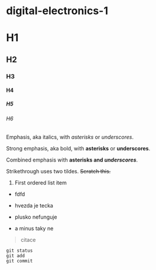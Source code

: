 # digital-electronics-1

# H1
## H2
### H3
#### H4
##### H5
###### H6

Emphasis, aka italics, with *asterisks* or _underscores_.

Strong emphasis, aka bold, with **asterisks** or __underscores__.

Combined emphasis with **asterisks and _underscores_**.

Strikethrough uses two tildes. ~~Scratch this.~~

1. First ordered list item  
  - fdfd

* hvezda je tecka
+ plusko nefunguje
- a minus taky ne


> citace


```
git status
git add
git commit
```
